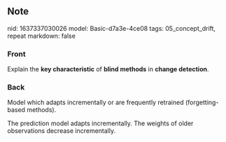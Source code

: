 ## Note
nid: 1637337030026
model: Basic-d7a3e-4ce08
tags: 05_concept_drift, repeat
markdown: false

### Front
Explain the <b>key characteristic</b> of <b>blind methods</b> in
<b>change detection</b>.

### Back
Model which adapts incrementally or are frequently retrained
(forgetting-based methods).
<div>
  The prediction model adapts incrementally. The weights of older
  observations decrease incrementally.
</div>
